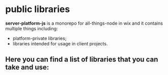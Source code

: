 # public libraries

**server-platform-js** is a monorepo for all-things-node in wix and it contains multiple things including:
 - platform-private libraries;
 - libraries intended for usage in client projects.
 
Here you can find a list of libraries that you can take and use:
 - 


